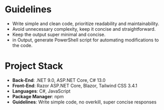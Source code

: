 ﻿# Guidelines

- Write simple and clean code, prioritize readability and maintainability.
- Avoid unnecessary complexity, keep it concise and straightforward.
- Keep the output super minimal and concise.
- in Output, generate PowerShell script for automating modifications to the code.

# Project Stack

- **Back-End**: .NET 9.0, ASP.NET Core, C# 13.0
- **Front-End**: Razor ASP.NET Core, Blazor, Tailwind CSS 3.4.1
- **Languages**: C#, JavaScript
- **Package Manager**: npm
- **Guidelines**: Write simple code, no overkill, super concise responses